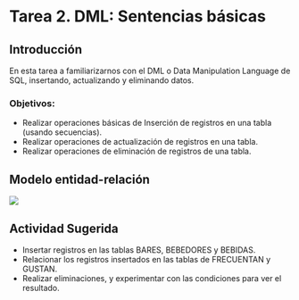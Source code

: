 # Tarea 2. DML: Sentencias básicas

## Introducción
En esta tarea a familiarizarnos con el DML o Data Manipulation Language de SQL, insertando, actualizando y eliminando datos. 

### Objetivos:
- Realizar operaciones básicas de Inserción de registros en una tabla (usando secuencias). 
- Realizar operaciones de actualización de registros en una tabla. 
- Realizar operaciones de eliminación de registros de una tabla. 

## Modelo entidad-relación
![](https://raw.githubusercontent.com/DISC-isis2304-ST/Introduccion-a-SQL/a584a09b5dd85b139fa699dd5083ff9e6f326897/modelos/e_relacion_parranderos.svg)

## Actividad Sugerida
- Insertar registros en las tablas BARES, BEBEDORES y BEBIDAS.
- Relacionar los registros insertados en las tablas de FRECUENTAN y GUSTAN.
- Realizar eliminaciones, y experimentar con las condiciones para ver el resultado. 
